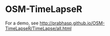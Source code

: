 OSM-TimeLapseR
==============
For a demo, see http://prabhasp.github.io/OSM-TimeLapseR/TimeLapse/all.html
